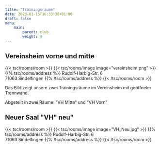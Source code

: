 ```yaml
---
title: "Trainingsräume"
date: 2023-01-15T16:33:38+01:00
draft: false
menu:
    main:
        parent: club
        weight: 4
---
```


## Vereinsheim vorne und mitte

{{< tsc/rooms/room >}}
{{< tsc/rooms/image image="vereinsheim.png" >}}
{{% tsc/rooms/address %}}
Rudolf-Harbig-Str. 6  
71063 Sindelfingen
{{% /tsc/rooms/address %}}
{{< /tsc/rooms/room >}}


Das Bild zeigt unsere zwei Trainingsräume im Vereinsheim mit geöffneter Trennwand.

Abgeteilt in zwei Räume&nbsp; "VH Mitte" und "VH Vorn"

## Neuer Saal "VH" neu"
  
{{< tsc/rooms/room >}}
{{< tsc/rooms/image image="VH_Neu.jpg" >}}
{{% tsc/rooms/address %}}
Rudolf-Harbig-Str. 6  
71063 Sindelfingen
{{% /tsc/rooms/address %}}
{{< /tsc/rooms/room >}}

